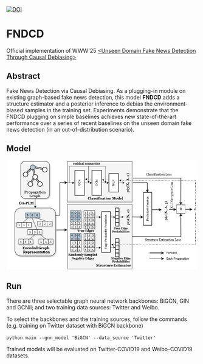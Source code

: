 [![DOI](https://zenodo.org/badge/892102804.svg)](https://doi.org/10.5281/zenodo.14840797)

# FNDCD

Official implementation of WWW'25 [&lt;Unseen Domain Fake News Detection Through Causal Debiasing&gt;](https://dl.acm.org/doi/10.1145/3701716.3715517)

## Abstract
Fake News Detection via Causal Debiasing. As a plugging-in module on existing graph-based fake news detection, this model **FNDCD** adds a structure estimator and a posterior inference to debias the environment-biased samples in the training set. Experiments demonstrate that the FNDCD plugging on simple baselines achieves new state-of-the-art performance over a series of recent baselines on the unseen domain fake news detection (in an out-of-distribution scenario). 

## Model 
![](./figures/model.drawio.png)

## Run

There are three selectable graph neural network backbones: BiGCN, GIN and GCNii; and two training data sources: Twitter and Weibo. 

To select the backbones and the training sources, follow the commands (e.g. training on Twitter dataset with BiGCN backbone) 

`
python main --gnn_model 'BiGCN' --data_source 'Twitter'
`

Trained models will be evaluated on Twitter-COVID19 and Weibo-COVID19 datasets. 
